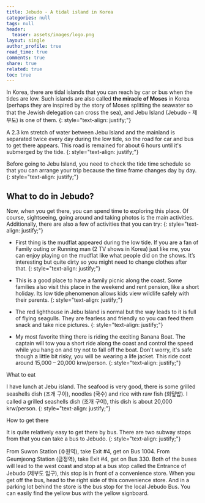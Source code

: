 ```yaml
---
title: Jebudo - A tidal island in Korea
categories: null
tags: null
header:
  teaser: assets/images/logo.png
layout: single
author_profile: true
read_time: true
comments: true
share: true
related: true
toc: true
---
```


In Korea, there are tidal islands that you can reach by car or bus when the tides are low. Such islands are also called **the miracle of Moses** in Korea (perhaps they are inspired by the story of Moses splitting the seawater so that the Jewish delegation can cross the sea), and Jebu Island (Jebudo - 제부도) is one of them.
{: style="text-align: justify;"}

A 2.3 km stretch of water between Jebu Island and the mainland is separated twice every day during the low tide, so the road for car and bus to get there appears. This road is remained for about 6 hours until it's submerged by the tide. 
{: style="text-align: justify;"}

Before going to Jebu Island, you need to check the tide time schedule so that you can arrange your trip because the time frame changes day by day.
{: style="text-align: justify;"}

## What to do in Jebudo?

Now, when you get there, you can spend time to exploring this place. Of course, sightseeing, going around and taking photos is the main activities. Additionally, there are also a few of activities that you can try:
{: style="text-align: justify;"}

  * First thing is the mudflat appeared during the low tide. If you are a fan of Family outing or Running man (2 TV shows in Korea) just like me, you can enjoy playing on the mudflat like what people did on the shows. It’s interesting but quite dirty so you might need to change clothes after that. 
{: style="text-align: justify;"}

  * This is a good place to have a family picnic along the coast. Some families also visit this place in the weekend and rent pension, like a short holiday. Its low tide phenomenon allows kids view wildlife safely with their parents.
{: style="text-align: justify;"}

  * The red lighthouse in Jebu Island is normal but the way leads to it is full of flying seagulls. They are fearless and friendly so you can feed them snack and take nice pictures. 
{: style="text-align: justify;"}

  * My most favorite thing there is riding the exciting Banana Boat. The captain will tow you a short ride along the coast and control the speed while you hang on and try not to fall off the boat. Don't worry, it's safe though a little bit risky, you will be wearing a life jacket. This ride cost around 15,000 – 20,000 krw/person.
{: style="text-align: justify;"}

What to eat

I have lunch at Jebu island. The seafood is very good, there is some grilled seashells dish (조개 구이), noodles (국수) and rice with raw fish (회덮밥). I called a grilled seashells dish (조개 구이), this dish is about 20,000 krw/person.
{: style="text-align: justify;"}

How to get there

It is quite relatively easy to get there by bus. There are two subway stops from that you can take a bus to Jebudo. 
{: style="text-align: justify;"}

From Suwon Station (수원역), take Exit #4, get on Bus 1004.
From Geumjeong Station (금정역), take Exit #4, get on Bus 330.
Both of the buses will lead to the west coast and stop at a bus stop called the Entrance of Jebudo (제부도 입구), this stop is in front of a convenience store. When you get off the bus, head to the right side of this convenience store. And in a parking lot behind the store is the bus stop for the local Jebudo Bus. You can easily find the yellow bus with the yellow signboard.